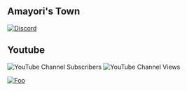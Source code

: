 ## Amayori's Town
[![Discord](https://img.shields.io/discord/913270958972866650?label=Amayori%27s%20Town&logo=Amayori%20)](http://dsc.gg/amayoritown)

## Youtube
![YouTube Channel Subscribers](https://img.shields.io/youtube/channel/subscribers/UCoq_31DRlsswjDG0p71pd2Q?style=social)
![YouTube Channel Views](https://img.shields.io/youtube/channel/views/UCoq_31DRlsswjDG0p71pd2Q?style=social)

[![Foo](http://www.google.com.au/images/nav_logo7.png)](http://google.com.au/)

